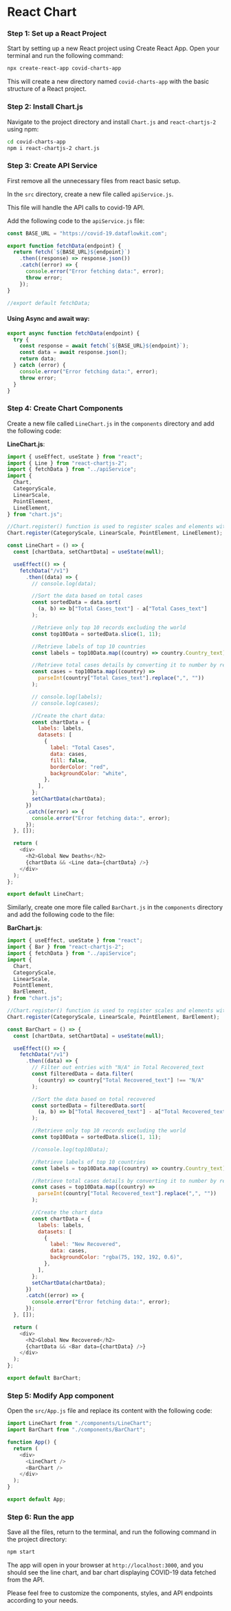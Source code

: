 # React Chart

### Step 1: Set up a React Project

Start by setting up a new React project using Create React App. Open your terminal and run the following command:

```bash
npx create-react-app covid-charts-app
```

This will create a new directory named `covid-charts-app` with the basic structure of a React project.

### Step 2: Install Chart.js

Navigate to the project directory and install `Chart.js` and `react-chartjs-2` using npm:

```bash
cd covid-charts-app
npm i react-chartjs-2 chart.js
```

### Step 3: Create API Service

First remove all the unnecessary files from react basic setup.

In the `src` directory, create a new file called `apiService.js`.

This file will handle the API calls to covid-19 API.

Add the following code to the `apiService.js` file:

```js
const BASE_URL = "https://covid-19.dataflowkit.com";

export function fetchData(endpoint) {
  return fetch(`${BASE_URL}${endpoint}`)
    .then((response) => response.json())
    .catch((error) => {
      console.error("Error fetching data:", error);
      throw error;
    });
}

//export default fetchData;
```

#### Using Async and await way:

```js
export async function fetchData(endpoint) {
  try {
    const response = await fetch(`${BASE_URL}${endpoint}`);
    const data = await response.json();
    return data;
  } catch (error) {
    console.error("Error fetching data:", error);
    throw error;
  }
}
```

### Step 4: Create Chart Components

Create a new file called `LineChart.js` in the `components` directory and add the following code:

**LineChart.js**:

```javascript
import { useEffect, useState } from "react";
import { Line } from "react-chartjs-2";
import { fetchData } from "../apiService";
import {
  Chart,
  CategoryScale,
  LinearScale,
  PointElement,
  LineElement,
} from "chart.js";

//Chart.register() function is used to register scales and elements with the Chart.js library.
Chart.register(CategoryScale, LinearScale, PointElement, LineElement);

const LineChart = () => {
  const [chartData, setChartData] = useState(null);

  useEffect(() => {
    fetchData("/v1")
      .then((data) => {
        // console.log(data);

        //Sort the data based on total cases
        const sortedData = data.sort(
          (a, b) => b["Total Cases_text"] - a["Total Cases_text"]
        );

        //Retrieve only top 10 records excluding the world
        const top10Data = sortedData.slice(1, 11);

        //Retrieve labels of top 10 countries
        const labels = top10Data.map((country) => country.Country_text);

        //Retrieve total cases details by converting it to number by replacing comma
        const cases = top10Data.map((country) =>
          parseInt(country["Total Cases_text"].replace(",", ""))
        );

        // console.log(labels);
        // console.log(cases);

        //Create the chart data:
        const chartData = {
          labels: labels,
          datasets: [
            {
              label: "Total Cases",
              data: cases,
              fill: false,
              borderColor: "red",
              backgroundColor: "white",
            },
          ],
        };
        setChartData(chartData);
      })
      .catch((error) => {
        console.error("Error fetching data:", error);
      });
  }, []);

  return (
    <div>
      <h2>Global New Deaths</h2>
      {chartData && <Line data={chartData} />}
    </div>
  );
};

export default LineChart;
```

Similarly, create one more file called `BarChart.js` in the `components` directory and add the following code to the file:

**BarChart.js**:

```javascript
import { useEffect, useState } from "react";
import { Bar } from "react-chartjs-2";
import { fetchData } from "../apiService";
import {
  Chart,
  CategoryScale,
  LinearScale,
  PointElement,
  BarElement,
} from "chart.js";

//Chart.register() function is used to register scales and elements with the Chart.js library.
Chart.register(CategoryScale, LinearScale, PointElement, BarElement);

const BarChart = () => {
  const [chartData, setChartData] = useState(null);

  useEffect(() => {
    fetchData("/v1")
      .then((data) => {
        // Filter out entries with "N/A" in Total Recovered_text
        const filteredData = data.filter(
          (country) => country["Total Recovered_text"] !== "N/A"
        );

        //Sort the data based on total recovered
        const sortedData = filteredData.sort(
          (a, b) => b["Total Recovered_text"] - a["Total Recovered_text"]
        );

        //Retrieve only top 10 records excluding the world
        const top10Data = sortedData.slice(1, 11);

        //console.log(top10Data);

        //Retrieve labels of top 10 countries
        const labels = top10Data.map((country) => country.Country_text);

        //Retrieve total cases details by converting it to number by replacing comma
        const cases = top10Data.map((country) =>
          parseInt(country["Total Recovered_text"].replace(",", ""))
        );

        //Create the chart data
        const chartData = {
          labels: labels,
          datasets: [
            {
              label: "New Recovered",
              data: cases,
              backgroundColor: "rgba(75, 192, 192, 0.6)",
            },
          ],
        };
        setChartData(chartData);
      })
      .catch((error) => {
        console.error("Error fetching data:", error);
      });
  }, []);

  return (
    <div>
      <h2>Global New Recovered</h2>
      {chartData && <Bar data={chartData} />}
    </div>
  );
};

export default BarChart;
```

### Step 5: Modify App component

Open the `src/App.js` file and replace its content with the following code:

```javascript
import LineChart from "./components/LineChart";
import BarChart from "./components/BarChart";

function App() {
  return (
    <div>
      <LineChart />
      <BarChart />
    </div>
  );
}

export default App;
```

### Step 6: Run the app

Save all the files, return to the terminal, and run the following command in the project directory:

```bash
npm start
```

The app will open in your browser at `http://localhost:3000`, and you should see the line chart, and bar chart displaying COVID-19 data fetched from the API.

Please feel free to customize the components, styles, and API endpoints according to your needs.
